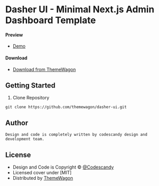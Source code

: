 # Dasher UI - Minimal Next.js Admin Dashboard Template

#### Preview

- [Demo](https://themewagon.github.io/dasher-ui/)

#### Download

- [Download from ThemeWagon](https://themewagon.com/themes/dasher-ui/)

## Getting Started

1. Clone Repository

```
git clone https://github.com/themewagon/dasher-ui.git
```

## Author

```
Design and code is completely written by codescandy design and development team.
```

## License

- Design and Code is Copyright &copy; [@Codescandy](https://codescandy.com/)
- Licensed cover under [MIT]
- Distributed by [ThemeWagon](https://themewagon.com)
